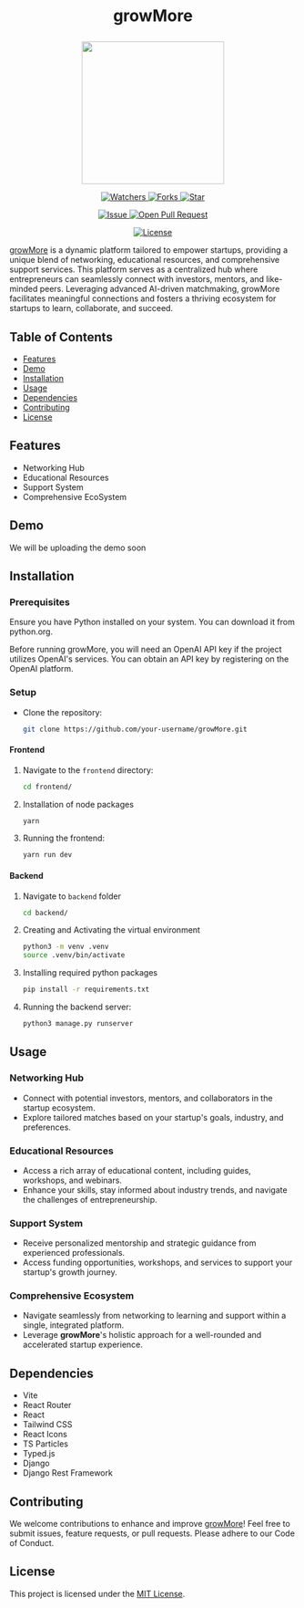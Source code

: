 # <p align="center">growMore</p>

<p align="center">
    <img src="https://github.com/SusheelThapa/growMore/assets/83917129/661652f1-d06c-402f-b50f-8c4545a7bcd4" width=250 height=250 />
</p>

<p align="center">
    <p align="center">
        <a href="https://github.com/SusheelThapa/growMore/" target="blank">
            <img src="https://img.shields.io/github/watchers/SusheelThapa/growMore?style=for-the-badge&logo=appveyor" alt="Watchers"/>
        </a>
        <a href="https://github.com/SusheelThapa/growMore/fork" target="blank">
            <img src="https://img.shields.io/github/forks/SusheelThapa/growMore?style=for-the-badge&logo=appveyor" alt="Forks"/>
        </a>
        <a href="https://github.com/SusheelThapa/growMore/stargazers" target="blank">
            <img src="https://img.shields.io/github/stars/SusheelThapa/growMore?style=for-the-badge&logo=appveyor" alt="Star"/>
        </a>
    </p>
    <p align="center">
        <a href="https://github.com/SusheelThapa/growMore/issues" target="blank">
            <img src="https://img.shields.io/github/issues/SusheelThapa/growMore.svg?style=for-the-badge&logo=appveyor" alt="Issue"/>
        </a>
        <a href="https://github.com/SusheelThapa/growMore/pulls" target="blank">
            <img src="https://img.shields.io/github/issues-pr/SusheelThapa/growMore.svg?style=for-the-badge&logo=appveyor" alt="Open Pull Request"/>
        </a>
    </p>
    <p align="center">
        <a href="https://github.com/SusheelThapa/growMore/blob/master/LICENSE" target="blank">
            <img src="https://img.shields.io/github/license/SusheelThapa/growMore?style=for-the-badge&logo=appveyor" alt="License" />
        </a>
    </p>
</p>

[growMore](https://github.com/SusheelThapa/growMore) is a dynamic platform tailored to empower startups, providing a unique blend of networking, educational resources, and comprehensive support services. This platform serves as a centralized hub where entrepreneurs can seamlessly connect with investors, mentors, and like-minded peers. Leveraging advanced AI-driven matchmaking, growMore facilitates meaningful connections and fosters a thriving ecosystem for startups to learn, collaborate, and succeed.


## Table of Contents

- [Features](#features)
- [Demo](#demo)
- [Installation](#installation)
- [Usage](#usage)
- [Dependencies](#dependencies)
- [Contributing](#contributing)
- [License](#license)

## Features

- Networking Hub
- Educational Resources
- Support System
- Comprehensive EcoSystem

## Demo

We will be uploading the demo soon

## Installation

### Prerequisites

Ensure you have Python installed on your system. You can download it from python.org.

Before running growMore, you will need an OpenAI API key if the project utilizes OpenAI's services. You can obtain an API key by registering on the OpenAI platform.

### Setup

- Clone the repository:

  ```bash
  git clone https://github.com/your-username/growMore.git
  ```

#### Frontend

1. Navigate to the `frontend` directory:

   ```bash
   cd frontend/
   ```

2. Installation of node packages

   ```bash
   yarn
   ```

3. Running the frontend:

   ```bash
   yarn run dev
   ```

#### Backend

1. Navigate to `backend` folder

   ```bash
   cd backend/
   ```

2. Creating and Activating the virtual environment

   ```bash
   python3 -m venv .venv
   source .venv/bin/activate
   ```

3. Installing required python packages

   ```bash
   pip install -r requirements.txt
   ```

4. Running the backend server:

   ```bash
   python3 manage.py runserver
   ```

## Usage

### Networking Hub

- Connect with potential investors, mentors, and collaborators in the startup ecosystem.
- Explore tailored matches based on your startup's goals, industry, and preferences.

### Educational Resources

- Access a rich array of educational content, including guides, workshops, and webinars.
- Enhance your skills, stay informed about industry trends, and navigate the challenges of entrepreneurship.

### Support System

- Receive personalized mentorship and strategic guidance from experienced professionals.
- Access funding opportunities, workshops, and services to support your startup's growth journey.

### Comprehensive Ecosystem

- Navigate seamlessly from networking to learning and support within a single, integrated platform.
- Leverage **growMore**'s holistic approach for a well-rounded and accelerated startup experience.
  
## Dependencies

- Vite
- React Router
- React
- Tailwind CSS
- React Icons
- TS Particles
- Typed.js
- Django
- Django Rest Framework

## Contributing

We welcome contributions to enhance and improve [growMore](https://github.com/SusheelThapa/growMore)! Feel free to submit issues, feature requests, or pull requests. Please adhere to our Code of Conduct.

## License

This project is licensed under the [MIT License](/LICENSE).
